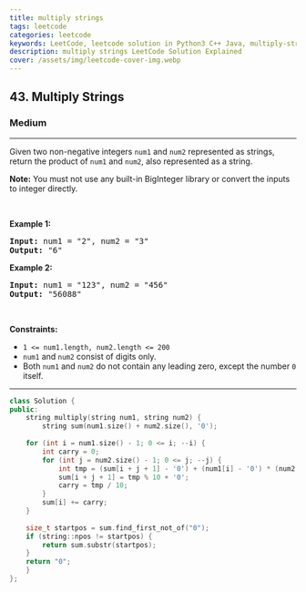 ```yaml
---
title: multiply strings
tags: leetcode
categories: leetcode
keywords: LeetCode, leetcode solution in Python3 C++ Java, multiply-strings solution
description: multiply strings LeetCode Solution Explained
cover: /assets/img/leetcode-cover-img.webp
---
```





<h2>43. Multiply Strings</h2><h3>Medium</h3><hr><div><p>Given two non-negative integers <code>num1</code> and <code>num2</code> represented as strings, return the product of <code>num1</code> and <code>num2</code>, also represented as a string.</p>

<p><strong>Note:</strong>&nbsp;You must not use any built-in BigInteger library or convert the inputs to integer directly.</p>

<p>&nbsp;</p>
<p><strong>Example 1:</strong></p>
<pre><strong>Input:</strong> num1 = "2", num2 = "3"
<strong>Output:</strong> "6"
</pre><p><strong>Example 2:</strong></p>
<pre><strong>Input:</strong> num1 = "123", num2 = "456"
<strong>Output:</strong> "56088"
</pre>
<p>&nbsp;</p>
<p><strong>Constraints:</strong></p>

<ul>
	<li><code>1 &lt;= num1.length, num2.length &lt;= 200</code></li>
	<li><code>num1</code> and <code>num2</code> consist of digits only.</li>
	<li>Both <code>num1</code> and <code>num2</code>&nbsp;do not contain any leading zero, except the number <code>0</code> itself.</li>
</ul>
</div>

---




```cpp
class Solution {
public:
    string multiply(string num1, string num2) {
        string sum(num1.size() + num2.size(), '0');
    
    for (int i = num1.size() - 1; 0 <= i; --i) {
        int carry = 0;
        for (int j = num2.size() - 1; 0 <= j; --j) {
            int tmp = (sum[i + j + 1] - '0') + (num1[i] - '0') * (num2[j] - '0') + carry;
            sum[i + j + 1] = tmp % 10 + '0';
            carry = tmp / 10;
        }
        sum[i] += carry;
    }
    
    size_t startpos = sum.find_first_not_of("0");
    if (string::npos != startpos) {
        return sum.substr(startpos);
    }
    return "0";
    }
};
```
